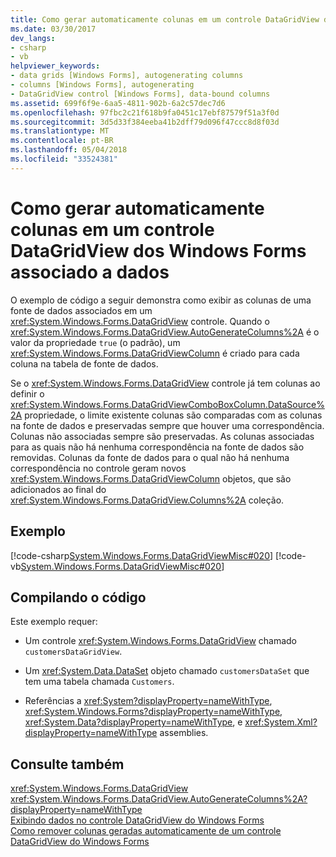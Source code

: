```yaml
---
title: Como gerar automaticamente colunas em um controle DataGridView dos Windows Forms associado a dados
ms.date: 03/30/2017
dev_langs:
- csharp
- vb
helpviewer_keywords:
- data grids [Windows Forms], autogenerating columns
- columns [Windows Forms], autogenerating
- DataGridView control [Windows Forms], data-bound columns
ms.assetid: 699f6f9e-6aa5-4811-902b-6a2c57dec7d6
ms.openlocfilehash: 97fbc2c21f618b9fa0451c17ebf87579f51a3f0d
ms.sourcegitcommit: 3d5d33f384eeba41b2dff79d096f47ccc8d8f03d
ms.translationtype: MT
ms.contentlocale: pt-BR
ms.lasthandoff: 05/04/2018
ms.locfileid: "33524381"
---
```

# <a name="how-to-autogenerate-columns-in-a-data-bound-windows-forms-datagridview-control"></a>Como gerar automaticamente colunas em um controle DataGridView dos Windows Forms associado a dados
O exemplo de código a seguir demonstra como exibir as colunas de uma fonte de dados associados em um <xref:System.Windows.Forms.DataGridView> controle. Quando o <xref:System.Windows.Forms.DataGridView.AutoGenerateColumns%2A> é o valor da propriedade `true` (o padrão), um <xref:System.Windows.Forms.DataGridViewColumn> é criado para cada coluna na tabela de fonte de dados.  
  
 Se o <xref:System.Windows.Forms.DataGridView> controle já tem colunas ao definir o <xref:System.Windows.Forms.DataGridViewComboBoxColumn.DataSource%2A> propriedade, o limite existente colunas são comparadas com as colunas na fonte de dados e preservadas sempre que houver uma correspondência. Colunas não associadas sempre são preservadas. As colunas associadas para as quais não há nenhuma correspondência na fonte de dados são removidas. Colunas da fonte de dados para o qual não há nenhuma correspondência no controle geram novos <xref:System.Windows.Forms.DataGridViewColumn> objetos, que são adicionados ao final do <xref:System.Windows.Forms.DataGridView.Columns%2A> coleção.  
  
## <a name="example"></a>Exemplo  
 [!code-csharp[System.Windows.Forms.DataGridViewMisc#020](../../../../samples/snippets/csharp/VS_Snippets_Winforms/System.Windows.Forms.DataGridViewMisc/CS/datagridviewmisc.cs#020)]
 [!code-vb[System.Windows.Forms.DataGridViewMisc#020](../../../../samples/snippets/visualbasic/VS_Snippets_Winforms/System.Windows.Forms.DataGridViewMisc/VB/datagridviewmisc.vb#020)]  
  
## <a name="compiling-the-code"></a>Compilando o código  
 Este exemplo requer:  
  
-   Um controle <xref:System.Windows.Forms.DataGridView> chamado `customersDataGridView`.  
  
-   Um <xref:System.Data.DataSet> objeto chamado `customersDataSet` que tem uma tabela chamada `Customers`.  
  
-   Referências a <xref:System?displayProperty=nameWithType>, <xref:System.Windows.Forms?displayProperty=nameWithType>, <xref:System.Data?displayProperty=nameWithType>, e <xref:System.Xml?displayProperty=nameWithType> assemblies.  
  
## <a name="see-also"></a>Consulte também  
 <xref:System.Windows.Forms.DataGridView>  
 <xref:System.Windows.Forms.DataGridView.AutoGenerateColumns%2A?displayProperty=nameWithType>  
 [Exibindo dados no controle DataGridView do Windows Forms](../../../../docs/framework/winforms/controls/displaying-data-in-the-windows-forms-datagridview-control.md)  
 [Como remover colunas geradas automaticamente de um controle DataGridView do Windows Forms](../../../../docs/framework/winforms/controls/remove-autogenerated-columns-from-a-wf-datagridview-control.md)
